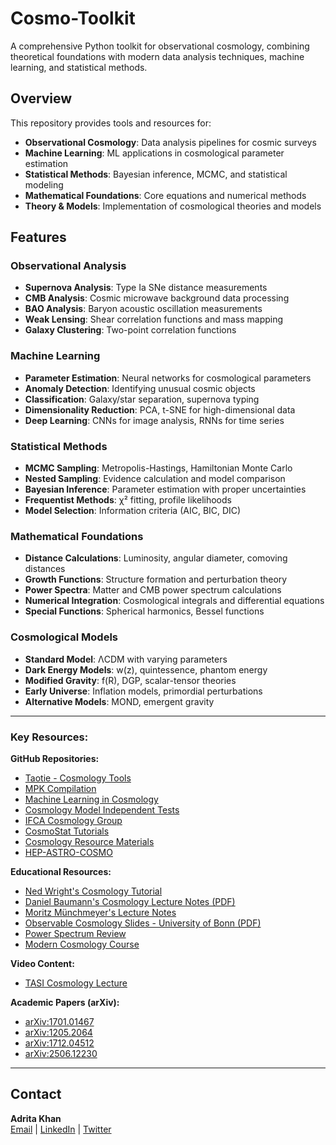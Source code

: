 # Cosmo-Toolkit 

A comprehensive Python toolkit for observational cosmology, combining theoretical foundations with modern data analysis techniques, machine learning, and statistical methods.

## Overview

This repository provides tools and resources for:
- **Observational Cosmology**: Data analysis pipelines for cosmic surveys
- **Machine Learning**: ML applications in cosmological parameter estimation
- **Statistical Methods**: Bayesian inference, MCMC, and statistical modeling
- **Mathematical Foundations**: Core equations and numerical methods
- **Theory & Models**: Implementation of cosmological theories and models

## Features

### Observational Analysis
- **Supernova Analysis**: Type Ia SNe distance measurements
- **CMB Analysis**: Cosmic microwave background data processing
- **BAO Analysis**: Baryon acoustic oscillation measurements
- **Weak Lensing**: Shear correlation functions and mass mapping
- **Galaxy Clustering**: Two-point correlation functions

### Machine Learning
- **Parameter Estimation**: Neural networks for cosmological parameters
- **Anomaly Detection**: Identifying unusual cosmic objects
- **Classification**: Galaxy/star separation, supernova typing
- **Dimensionality Reduction**: PCA, t-SNE for high-dimensional data
- **Deep Learning**: CNNs for image analysis, RNNs for time series

### Statistical Methods
- **MCMC Sampling**: Metropolis-Hastings, Hamiltonian Monte Carlo
- **Nested Sampling**: Evidence calculation and model comparison
- **Bayesian Inference**: Parameter estimation with proper uncertainties
- **Frequentist Methods**: χ² fitting, profile likelihoods
- **Model Selection**: Information criteria (AIC, BIC, DIC)

### Mathematical Foundations
- **Distance Calculations**: Luminosity, angular diameter, comoving distances
- **Growth Functions**: Structure formation and perturbation theory
- **Power Spectra**: Matter and CMB power spectrum calculations
- **Numerical Integration**: Cosmological integrals and differential equations
- **Special Functions**: Spherical harmonics, Bessel functions

### Cosmological Models
- **Standard Model**: ΛCDM with varying parameters
- **Dark Energy Models**: w(z), quintessence, phantom energy
- **Modified Gravity**: f(R), DGP, scalar-tensor theories
- **Early Universe**: Inflation models, primordial perturbations
- **Alternative Models**: MOND, emergent gravity


----

### Key Resources:

**GitHub Repositories:**
- [Taotie - Cosmology Tools](https://github.com/dr-guangtou/taotie/blob/master/astro/topics/cosmology_tools.md)
- [MPK Compilation](https://github.com/marius311/mpk_compilation)
- [Machine Learning in Cosmology](https://github.com/georgestein/ml-in-cosmology)
- [Cosmology Model Independent Tests](https://github.com/astrobengaly/cosmo_model_independent_tests)
- [IFCA Cosmology Group](https://github.com/IFCA-Cosmology-Group)
- [CosmoStat Tutorials](https://github.com/CosmoStat/Tutorials)
- [Cosmology Resource Materials](https://github.com/jrdmb/cosmology-resource-materials)
- [HEP-ASTRO-COSMO](https://github.com/nikosarcevic/HEP-ASTRO-COSMO)

**Educational Resources:**
- [Ned Wright's Cosmology Tutorial](https://www.astro.ucla.edu/~wright/cosmolog.html)
- [Daniel Baumann's Cosmology Lecture Notes (PDF)](https://cmb.wintherscoming.no/pdfs/baumann.pdf)
- [Moritz Münchmeyer's Lecture Notes](https://munchmeyer.physics.wisc.edu/lecture-notes/)
- [Observable Cosmology Slides - University of Bonn (PDF)](https://astro.uni-bonn.de/~kbasu/ObsCosmo/Slides/OC1.pdf)
- [Power Spectrum Review](https://universe-review.ca/R05-04-powerspectrum.htm)
- [Modern Cosmology Course](https://hoangducthuong.github.io/modern_cosmology/)

**Video Content:**
- [TASI Cosmology Lecture](https://www.youtube.com/watch?v=PWx-S2COTZQ&ab_channel=TASIvideos)

**Academic Papers (arXiv):**
* [arXiv:1701.01467](https://arxiv.org/pdf/1701.01467)
* [arXiv:1205.2064](https://arxiv.org/pdf/1205.2064)
* [arXiv:1712.04512](https://arxiv.org/pdf/1712.04512)
* [arXiv:2506.12230](https://arxiv.org/pdf/2506.12230)

---

## Contact

**Adrita Khan**  
[Email](mailto:adrita.khan.official@gmail.com) | [LinkedIn](https://www.linkedin.com/in/adrita-khan) | [Twitter](https://x.com/Adrita_)

